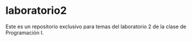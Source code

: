 # laboratorio2
Este es un repositorio exclusivo para temas del laboratorio 2 de la clase de Programación I.
